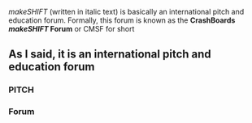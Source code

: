_makeSHIFT_ (written in italic text) is basically an international pitch and education forum. Formally, this forum is known as the **CrashBoards _makeSHIFT_ Forum** or CMSF for short
## As I said, it is an international **pitch** and **education** forum
### **PITCH**
####
### **Forum**
